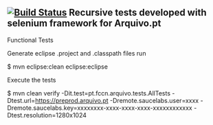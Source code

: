 [![Build Status](https://saucelabs.com/browser-matrix/ArquivoPT.svg)](https://saucelabs.com/beta/builds/c25e444f9a6d4f819edb221b63afb720)
Recursive tests developed with selenium framework for Arquivo.pt
---------------

Functional Tests

Generate eclipse .project and .classpath files run

 $ mvn eclipse:clean eclipse:eclipse

Execute the tests

 $ mvn clean verify -Dit.test=pt.fccn.arquivo.tests.AllTests -Dtest.url=https://preprod.arquivo.pt -Dremote.saucelabs.user=xxxx -Dremote.saucelabs.key=xxxxxxxx-xxxx-xxxx-xxxx-xxxxxxxxxxxx -Dtest.resolution=1280x1024
